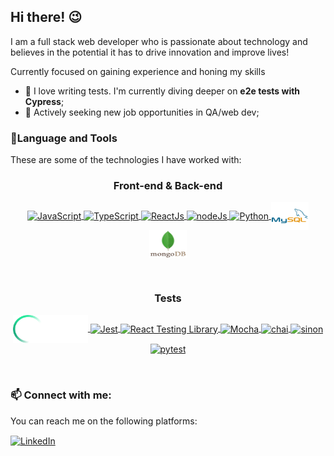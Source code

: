 ## Hi there! 😉
I am a full stack web developer who is passionate about technology and believes in the potential it has to drive innovation and improve lives! 

Currently focused on gaining experience and honing my skills
- 🧪 I love writing tests. I'm currently diving deeper on **e2e tests with Cypress**;
- 👔 Actively seeking new job opportunities in QA/web dev;

### 📜Language and Tools
These are some of the technologies I have worked with:

 <div>
  <h3 align="center"> Front-end & Back-end </h3>
  <p align="center"> 
    <a href="https://developer.mozilla.org/en-US/docs/Web/JavaScript" target="_blank">
      <img align="center" alt="JavaScript" height="45" width="60" src="https://cdn.jsdelivr.net/gh/devicons/devicon/icons/javascript/javascript-original.svg" />
    </a>
    <a href="https://www.typescriptlang.org/" target="_blank">
      <img align="center" alt="TypeScript" height="45" width="60" src="https://cdn.jsdelivr.net/gh/devicons/devicon/icons/typescript/typescript-original.svg" />
    </a>
    <a href="https://reactjs.org/" target="_blank">
      <img align="center" alt="ReactJs" height="45" width="60" src="https://cdn.jsdelivr.net/gh/devicons/devicon/icons/react/react-original-wordmark.svg" />
    </a>
    <a href="https://nodejs.org/en/" target="_blank">
      <img align="center" alt="nodeJs" height="45" width="60" src="https://cdn.jsdelivr.net/gh/devicons/devicon/icons/nodejs/nodejs-original.svg" />
    </a>
    <a href="https://www.python.org/" target="_blank">
      <img align="center" alt="Python" height="45" width="60" src="https://cdn.jsdelivr.net/gh/devicons/devicon/icons/python/python-original-wordmark.svg" />
    </a>
    <a href="https://www.mysql.com/" target="_blank">
      <img align="center" alt="mysql" height="45" width="60" src="https://raw.githubusercontent.com/devicons/devicon/master/icons/mysql/mysql-original-wordmark.svg" />
    </a>
    <a href="https://www.mongodb.com/" target="_blank">
      <img align="center" alt="mongodb" height="45" width="60" src="https://raw.githubusercontent.com/devicons/devicon/master/icons/mongodb/mongodb-original-wordmark.svg" />
    </a>
  </p>
  <br>
  <h3 align="center"> Tests </h3>
  <p align="center">
    <a href="https://www.cypress.io/" target="_blank">
      <img  align="center" alt="Cypress" height="45" width="120" src="https://raw.githubusercontent.com/cypress-io/cypress/develop/assets/cypress-logo-dark.png" />
    </a>
    <a href="https://jestjs.io/" target="_blank">
      <img align="center" alt="Jest" height="45" width="60" src="https://cdn.jsdelivr.net/gh/devicons/devicon/icons/jest/jest-plain.svg" />
    </a>
    <a href="https://testing-library.com/docs/react-testing-library/intro/" target="_blank">
      <img align="center" alt="React Testing Library" height="45" width="60" src="https://testing-library.com/img/octopus-128x128.png"/>
    </a>
    <a href="https://mochajs.org/" target="_blank">
      <img align="center" alt="Mocha" height="45" width="60" src="https://cdn.jsdelivr.net/gh/devicons/devicon/icons/mocha/mocha-plain.svg" />
    </a>
    <a href="https://www.chaijs.com/" target="_blank">
      <img align="center" alt="chai" height="45" width="60" src="https://www.vectorlogo.zone/logos/chaijs/chaijs-icon.svg" />
    </a>
    <a href="https://sinonjs.org/" target="_blank">
      <img align="center" alt="sinon" height="45" width="45" src="https://sinonjs.org/assets/images/logo.png"  />
    </a>
    <a href="https://docs.pytest.org/en/latest/" target="_blank">
      <img align="center" alt="pytest" height="45" width="60" src="https://cdn.jsdelivr.net/gh/devicons/devicon/icons/pytest/pytest-original-wordmark.svg"  />
    </a>
  </p>
  <br>
</div>

### 📫 Connect with me:
You can reach me on the following platforms:
<div>
   <a href="https://www.linkedin.com/in/thiagomota-dev/" target="_blank"><img align="center" alt="LinkedIn" height="45" width="60" src="https://cdn.jsdelivr.net/gh/devicons/devicon/icons/linkedin/linkedin-original.svg">
  <!-- <a href="https://www.discordapp.com/users/fivell" target="_blank"><img align="center" alt="Discord" height="45" width="60" src="https://assets-global.website-files.com/6257adef93867e50d84d30e2/636e0a69f118df70ad7828d4_icon_clyde_blurple_RGB.svg"> -->
</div>
<br>
